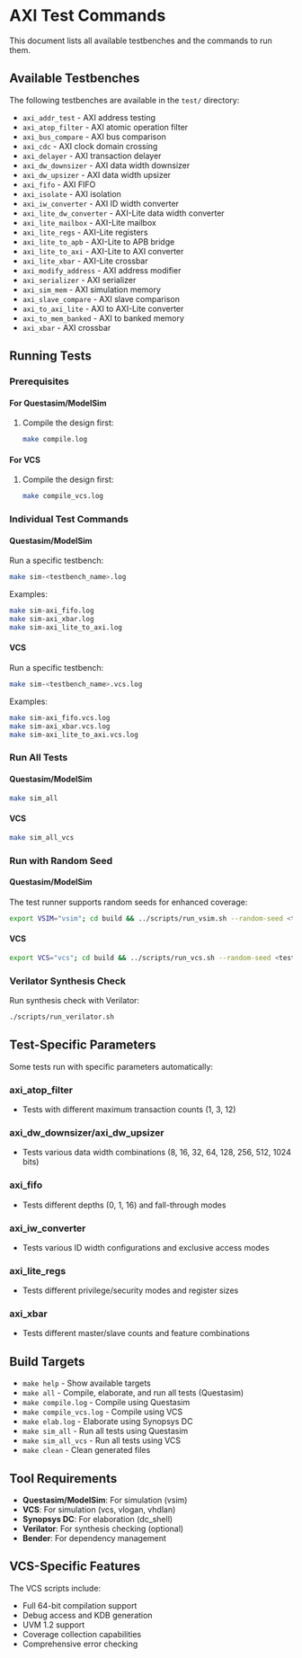 # AXI Test Commands

This document lists all available testbenches and the commands to run them.

## Available Testbenches

The following testbenches are available in the `test/` directory:

- `axi_addr_test` - AXI address testing
- `axi_atop_filter` - AXI atomic operation filter
- `axi_bus_compare` - AXI bus comparison
- `axi_cdc` - AXI clock domain crossing
- `axi_delayer` - AXI transaction delayer
- `axi_dw_downsizer` - AXI data width downsizer
- `axi_dw_upsizer` - AXI data width upsizer
- `axi_fifo` - AXI FIFO
- `axi_isolate` - AXI isolation
- `axi_iw_converter` - AXI ID width converter
- `axi_lite_dw_converter` - AXI-Lite data width converter
- `axi_lite_mailbox` - AXI-Lite mailbox
- `axi_lite_regs` - AXI-Lite registers
- `axi_lite_to_apb` - AXI-Lite to APB bridge
- `axi_lite_to_axi` - AXI-Lite to AXI converter
- `axi_lite_xbar` - AXI-Lite crossbar
- `axi_modify_address` - AXI address modifier
- `axi_serializer` - AXI serializer
- `axi_sim_mem` - AXI simulation memory
- `axi_slave_compare` - AXI slave comparison
- `axi_to_axi_lite` - AXI to AXI-Lite converter
- `axi_to_mem_banked` - AXI to banked memory
- `axi_xbar` - AXI crossbar

## Running Tests

### Prerequisites

#### For Questasim/ModelSim
1. Compile the design first:
   ```bash
   make compile.log
   ```

#### For VCS
1. Compile the design first:
   ```bash
   make compile_vcs.log
   ```

### Individual Test Commands

#### Questasim/ModelSim
Run a specific testbench:
```bash
make sim-<testbench_name>.log
```

Examples:
```bash
make sim-axi_fifo.log
make sim-axi_xbar.log
make sim-axi_lite_to_axi.log
```

#### VCS
Run a specific testbench:
```bash
make sim-<testbench_name>.vcs.log
```

Examples:
```bash
make sim-axi_fifo.vcs.log
make sim-axi_xbar.vcs.log
make sim-axi_lite_to_axi.vcs.log
```

### Run All Tests

#### Questasim/ModelSim
```bash
make sim_all
```

#### VCS
```bash
make sim_all_vcs
```

### Run with Random Seed

#### Questasim/ModelSim
The test runner supports random seeds for enhanced coverage:
```bash
export VSIM="vsim"; cd build && ../scripts/run_vsim.sh --random-seed <testbench_name>
```

#### VCS
```bash
export VCS="vcs"; cd build && ../scripts/run_vcs.sh --random-seed <testbench_name>
```

### Verilator Synthesis Check
Run synthesis check with Verilator:
```bash
./scripts/run_verilator.sh
```

## Test-Specific Parameters

Some tests run with specific parameters automatically:

### axi_atop_filter
- Tests with different maximum transaction counts (1, 3, 12)

### axi_dw_downsizer/axi_dw_upsizer
- Tests various data width combinations (8, 16, 32, 64, 128, 256, 512, 1024 bits)

### axi_fifo
- Tests different depths (0, 1, 16) and fall-through modes

### axi_iw_converter
- Tests various ID width configurations and exclusive access modes

### axi_lite_regs
- Tests different privilege/security modes and register sizes

### axi_xbar
- Tests different master/slave counts and feature combinations

## Build Targets

- `make help` - Show available targets
- `make all` - Compile, elaborate, and run all tests (Questasim)
- `make compile.log` - Compile using Questasim
- `make compile_vcs.log` - Compile using VCS
- `make elab.log` - Elaborate using Synopsys DC
- `make sim_all` - Run all tests using Questasim
- `make sim_all_vcs` - Run all tests using VCS
- `make clean` - Clean generated files

## Tool Requirements

- **Questasim/ModelSim**: For simulation (vsim)
- **VCS**: For simulation (vcs, vlogan, vhdlan)
- **Synopsys DC**: For elaboration (dc_shell)
- **Verilator**: For synthesis checking (optional)
- **Bender**: For dependency management

## VCS-Specific Features

The VCS scripts include:
- Full 64-bit compilation support
- Debug access and KDB generation
- UVM 1.2 support
- Coverage collection capabilities
- Comprehensive error checking